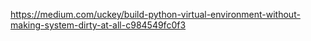 https://medium.com/uckey/build-python-virtual-environment-without-making-system-dirty-at-all-c984549fc0f3
